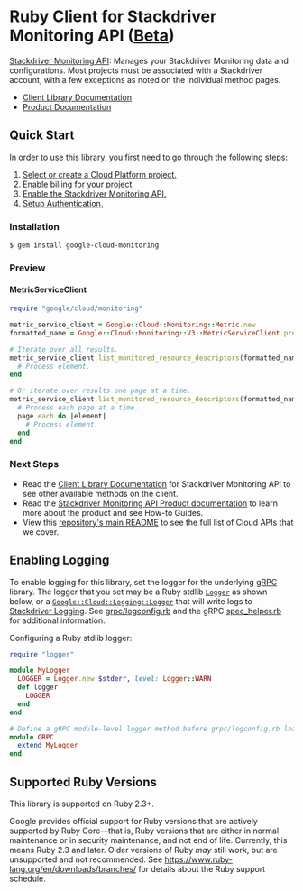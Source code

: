 # Ruby Client for Stackdriver Monitoring API ([Beta](https://github.com/googleapis/google-cloud-ruby#versioning))

[Stackdriver Monitoring API][Product Documentation]:
Manages your Stackdriver Monitoring data and configurations. Most projects
must be associated with a Stackdriver account, with a few exceptions as
noted on the individual method pages.
- [Client Library Documentation][]
- [Product Documentation][]

## Quick Start
In order to use this library, you first need to go through the following
steps:

1. [Select or create a Cloud Platform project.](https://console.cloud.google.com/project)
2. [Enable billing for your project.](https://cloud.google.com/billing/docs/how-to/modify-project#enable_billing_for_a_project)
3. [Enable the Stackdriver Monitoring API.](https://console.cloud.google.com/apis/library/monitoring.googleapis.com)
4. [Setup Authentication.](https://googleapis.github.io/google-cloud-ruby/#/docs/google-cloud/master/guides/authentication)

### Installation
```
$ gem install google-cloud-monitoring
```

### Preview
#### MetricServiceClient
```rb
require "google/cloud/monitoring"

metric_service_client = Google::Cloud::Monitoring::Metric.new
formatted_name = Google::Cloud::Monitoring::V3::MetricServiceClient.project_path(project_id)

# Iterate over all results.
metric_service_client.list_monitored_resource_descriptors(formatted_name).each do |element|
  # Process element.
end

# Or iterate over results one page at a time.
metric_service_client.list_monitored_resource_descriptors(formatted_name).each_page do |page|
  # Process each page at a time.
  page.each do |element|
    # Process element.
  end
end
```

### Next Steps
- Read the [Client Library Documentation][] for Stackdriver Monitoring API
  to see other available methods on the client.
- Read the [Stackdriver Monitoring API Product documentation][Product Documentation]
  to learn more about the product and see How-to Guides.
- View this [repository's main README](https://github.com/googleapis/google-cloud-ruby/blob/master/README.md)
  to see the full list of Cloud APIs that we cover.

[Client Library Documentation]: https://googleapis.github.io/google-cloud-ruby/#/docs/google-cloud-monitoring/latest/google/monitoring/v3
[Product Documentation]: https://cloud.google.com/monitoring

## Enabling Logging

To enable logging for this library, set the logger for the underlying [gRPC](https://github.com/grpc/grpc/tree/master/src/ruby) library.
The logger that you set may be a Ruby stdlib [`Logger`](https://ruby-doc.org/stdlib-2.5.0/libdoc/logger/rdoc/Logger.html) as shown below,
or a [`Google::Cloud::Logging::Logger`](https://googleapis.github.io/google-cloud-ruby/#/docs/google-cloud-logging/latest/google/cloud/logging/logger)
that will write logs to [Stackdriver Logging](https://cloud.google.com/logging/). See [grpc/logconfig.rb](https://github.com/grpc/grpc/blob/master/src/ruby/lib/grpc/logconfig.rb)
and the gRPC [spec_helper.rb](https://github.com/grpc/grpc/blob/master/src/ruby/spec/spec_helper.rb) for additional information.

Configuring a Ruby stdlib logger:

```ruby
require "logger"

module MyLogger
  LOGGER = Logger.new $stderr, level: Logger::WARN
  def logger
    LOGGER
  end
end

# Define a gRPC module-level logger method before grpc/logconfig.rb loads.
module GRPC
  extend MyLogger
end
```

## Supported Ruby Versions

This library is supported on Ruby 2.3+.

Google provides official support for Ruby versions that are actively supported
by Ruby Core—that is, Ruby versions that are either in normal maintenance or
in security maintenance, and not end of life. Currently, this means Ruby 2.3
and later. Older versions of Ruby _may_ still work, but are unsupported and not
recommended. See https://www.ruby-lang.org/en/downloads/branches/ for details
about the Ruby support schedule.
